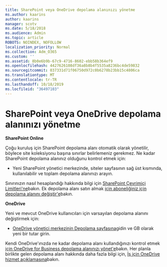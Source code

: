 ```yaml
---
title: SharePoint veya OneDrive depolama alanınızı yönetme
ms.author: kaarins
author: kaarins
manager: scotv
ms.date: 5/18/2018
ms.audience: Admin
ms.topic: article
ROBOTS: NOINDEX, NOFOLLOW
localization_priority: Normal
ms.collection: Adm_O365
ms.custom: ''
ms.assetid: 8b0e6b9b-67c9-4716-8602-ebb58b364ef9
ms.openlocfilehash: 4427626108df36a8b8b4f5535a8236bc4de59832
ms.sourcegitcommit: 037331d71f06750d972c0b6278b23bb15c4806ca
ms.translationtype: MT
ms.contentlocale: tr-TR
ms.lasthandoff: 10/18/2019
ms.locfileid: "36497103"
---
```

# <a name="manage-your-sharepoint-or-onedrive-storage"></a>SharePoint veya OneDrive depolama alanınızı yönetme

 **SharePoint Online**
  
Çoğu kuruluş için SharePoint depolama alanı otomatik olarak yönetilir, böylece site koleksiyonu başına sınırlar belirlemeniz gerekmez. Ne kadar SharePoint depolama alanınız olduğunu kontrol etmek için:
  
- Yeni SharePoint yönetici merkezinde, siteler sayfasının sağ üst kısmında, kullanılabilir ve toplam depolama alanınızı arayın.
    
Sınırınızın nasıl hesaplandığı hakkında bilgi için [SharePoint Çevrimiçi Limitleri'ne](https://go.microsoft.com/fwlink/p/?LinkID=856113)bakın. Ek depolama alanı satın almak [için aboneliğiniz için depolama alanını değiştir'e](https://go.microsoft.com/fwlink/?linkid=866428)bakın.
  
 **OneDrive**
  
Yeni ve mevcut OneDrive kullanıcıları için varsayılan depolama alanını değiştirmek için:
  
- [OneDrive yönetici merkezinin Depolama sayfasına](https://admin.onedrive.com/?v=StorageSettings)gidin ve GB olarak yeni bir tutar girin.
    
Kendi OneDrive'ınızda ne kadar depolama alanı kullandığınızı kontrol etmek [için OneDrive for Business depolama alanınızı yönet'e](https://go.microsoft.com/fwlink/?linkid=866429)bakın. Her planla birlikte gelen depolama alanı hakkında daha fazla bilgi için, [İş için OneDrive hizmet açıklamasına](https://go.microsoft.com/fwlink/p/?LinkID=826071)bakın.
  

